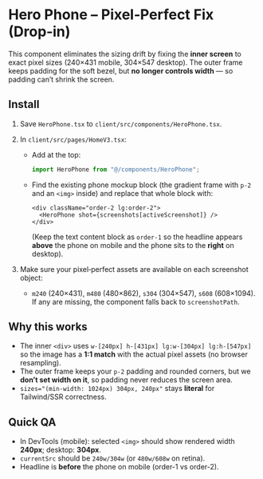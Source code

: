 # Hero Phone – Pixel‑Perfect Fix (Drop‑in)

This component eliminates the sizing drift by fixing the **inner screen** to exact
pixel sizes (240×431 mobile, 304×547 desktop). The outer frame keeps padding for
the soft bezel, but **no longer controls width** — so padding can’t shrink the screen.

## Install

1) Save `HeroPhone.tsx` to `client/src/components/HeroPhone.tsx`.

2) In `client/src/pages/HomeV3.tsx`:
   - Add at the top:
     ```ts
     import HeroPhone from "@/components/HeroPhone";
     ```
   - Find the existing phone mockup block (the gradient frame with `p-2` and an `<img>` inside)
     and replace that whole block with:
     ```tsx
     <div className="order-2 lg:order-2">
       <HeroPhone shot={screenshots[activeScreenshot]} />
     </div>
     ```
     (Keep the text content block as `order-1` so the headline appears **above** the phone on mobile
     and the phone sits to the **right** on desktop).

3) Make sure your pixel‑perfect assets are available on each screenshot object:
   - `m240` (240×431), `m480` (480×862), `s304` (304×547), `s608` (608×1094).
   If any are missing, the component falls back to `screenshotPath`.

## Why this works

- The inner `<div>` uses `w-[240px] h-[431px] lg:w-[304px] lg:h-[547px]` so the image has a
  **1:1 match** with the actual pixel assets (no browser resampling).
- The outer frame keeps your `p-2` padding and rounded corners, but we **don’t set width on it**,
  so padding never reduces the screen area.
- `sizes="(min-width: 1024px) 304px, 240px"` stays **literal** for Tailwind/SSR correctness.

## Quick QA

- In DevTools (mobile): selected `<img>` should show rendered width **240px**; desktop: **304px**.
- `currentSrc` should be `240w/304w` (or `480w/608w` on retina).
- Headline is **before** the phone on mobile (order-1 vs order-2).

